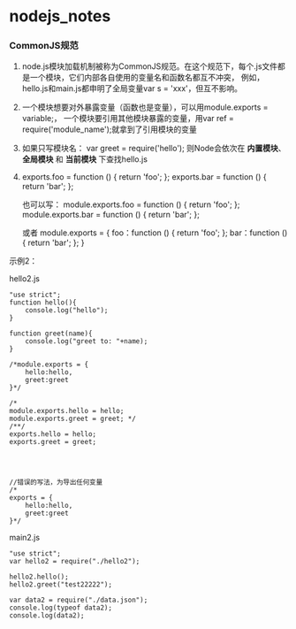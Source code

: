 # nodejs_notes

### CommonJS规范
   1. node.js模块加载机制被称为CommonJS规范。在这个规范下，每个.js文件都是一个模块，它们内部各自使用的变量名和函数名都互不冲突，
    例如，hello.js和main.js都申明了全局变量var s = 'xxx'，但互不影响。

   2. 一个模块想要对外暴露变量（函数也是变量），可以用module.exports = variable;，
   一个模块要引用其他模块暴露的变量，用var ref = require('module_name');就拿到了引用模块的变量

   3. 如果只写模块名：
      var greet = require('hello');
      则Node会依次在 __内置模块__、 __全局模块__ 和 __当前模块__ 下查找hello.js

   4. exports.foo = function () { return 'foo'; };
      exports.bar = function () { return 'bar'; };

      也可以写：
      module.exports.foo = function () { return 'foo'; };
      module.exports.bar = function () { return 'bar'; };

      或者
      module.exports = {
       foo：function () { return 'foo'; };
       bar：function () { return 'bar'; };
       }


示例2：

hello2.js

```
"use strict";
function hello(){
    console.log("hello");
}

function greet(name){
    console.log("greet to: "+name);
}

/*module.exports = {
    hello:hello,
    greet:greet
}*/

/*
module.exports.hello = hello;
module.exports.greet = greet; */
/**/
exports.hello = hello;
exports.greet = greet;
 



//错误的写法，为导出任何变量
/*
exports = {
	hello:hello,
    greet:greet
}*/

```

main2.js

```
"use strict";
var hello2 = require("./hello2");

hello2.hello();
hello2.greet("test22222");

var data2 = require("./data.json");
console.log(typeof data2);
console.log(data2);
```



